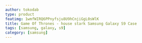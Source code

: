 ```yaml
---
author: tokodab
type: product
featimg: 1wmfWIRQ6PPnyfsju8U9hCnjiGgL0sWlK
title: Game Of Thrones - house stark Samsung Galaxy S9 Case
tags: [samsung, galaxy, s9]
category: [samsung]
---
```

